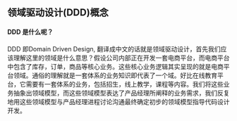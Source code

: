 ## 领域驱动设计(DDD)概念

#### DDD 是什么呢？

DDD 即Domain Driven Design, 翻译成中文的话就是领域驱动设计，首先我们应该理解这里的领域是什么意思？假设公司内部正在开发一套电商平台，而电商平台中包含了库存，订单，商品等核心业务。这些核心业务逻辑其实呈现的就是电商平台领域。通俗的理解就是一套体系的业务知识即代表了一个域。好比在线教育平台，它需要有一套体系的业务，包括招生，线上教学，课程等内容。我们将这些业务抽象出领域模型，而这些领域模型表达了产品经理所阐释的业务需求，我们反复地用这些领域模型与产品经理进程讨论沟通最终确定初步的领域模型指导代码设计开发。





